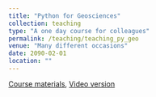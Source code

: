 ```yaml
---
title: "Python for Geosciences"
collection: teaching
type: "A one day course for colleagues"
permalink: /teaching/teaching_py_geo
venue: "Many different occasions"
date: 2090-02-01
location: ""
---
```


<i class="fab fa-github"></i> [Course materials](https://github.com/koldunovn/python_for_geosciences),  <i class="fas fa-video"></i>  [Video version](https://www.youtube.com/watch?v=5nunA-pSS2g)




